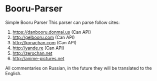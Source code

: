 # Booru-Parser
Simple Booru Parser
This parser can parse follow cites:
1. https://danbooru.donmai.us (Can API)
2. http://gelbooru.com (Can API)
3. http://konachan.com (Can API)
4. http://yande.re (Can API)
5. http://zerochan.net
6. http://anime-pictures.net

All commentaries on Russian, in the future they will be translated to the English.
